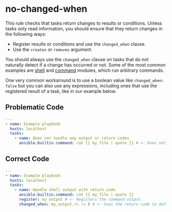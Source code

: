 # no-changed-when

This rule checks that tasks return changes to results or conditions. Unless
tasks only read information, you should ensure that they return changes in the
following ways:

- Register results or conditions and use the `changed_when` clause.
- Use the `creates` or `removes` argument.

You should always use the `changed_when` clause on tasks that do not naturally
detect if a change has occurred or not. Some of the most common examples are
[shell] and [command] modules, which run arbitrary commands.

One very common workaround is to use a boolean value like `changed_when: false`
but you can also use any expressions, including ones that use the registered
result of a task, like in our example below.

## Problematic Code

```yaml
---
- name: Example playbook
  hosts: localhost
  tasks:
    - name: Does not handle any output or return codes
      ansible.builtin.command: cat {{ my_file | quote }} # <- Does not handle the command output.
```

## Correct Code

```yaml
---
- name: Example playbook
  hosts: localhost
  tasks:
    - name: Handle shell output with return code
      ansible.builtin.command: cat {{ my_file | quote }}
      register: my_output # <- Registers the command output.
      changed_when: my_output.rc != 0 # <- Uses the return code to define when the task has changed.
```

[shell]:
  https://docs.ansible.com/ansible/latest/collections/ansible/builtin/shell_module.html
[command]:
  https://docs.ansible.com/ansible/latest/collections/ansible/builtin/command_module.html
